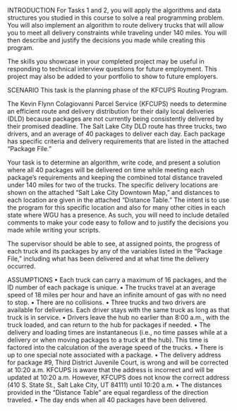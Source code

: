 INTRODUCTION
For Tasks 1 and 2, you will apply the algorithms and data structures you studied in this course to solve a real
programming problem. You will also implement an algorithm to route delivery trucks that will allow you to meet all
delivery constraints while traveling under 140 miles. You will then describe and justify the decisions you made while
creating this program.

The skills you showcase in your completed project may be useful in responding to technical interview questions for
future employment. This project may also be added to your portfolio to show to future employers.

SCENARIO
This task is the planning phase of the KFCUPS Routing Program.

The Kevin Flynn Colagiovanni Parcel Service (KFCUPS) needs to determine an efficient route and delivery distribution
for their daily local deliveries (DLD) because packages are not currently being consistently delivered by their promised
deadline. The Salt Lake City DLD route has three trucks, two drivers, and an average of 40 packages to deliver each day.
Each package has specific criteria and delivery requirements that are listed in the attached “Package File.”

Your task is to determine an algorithm, write code, and present a solution where all 40 packages will be delivered on
time while meeting each package’s requirements and keeping the combined total distance traveled under 140 miles for two
of the trucks. The specific delivery locations are shown on the attached “Salt Lake City Downtown Map,” and distances to
each location are given in the attached “Distance Table.” The intent is to use the program for this specific
location and also for many other cities in each state where WGU has a presence. As such, you will need to include
detailed comments to make your code easy to follow and to justify the decisions you made while writing your scripts.

The supervisor should be able to see, at assigned points, the progress of each truck and its packages by any of the
variables listed in the “Package File,” including what has been delivered and at what time the delivery occurred.

ASSUMPTIONS
•  Each truck can carry a maximum of 16 packages, and the ID number of each package is unique.
•  The trucks travel at an average speed of 18 miles per hour and have an infinite amount of gas with no need to stop.
•  There are no collisions.
•  Three trucks and two drivers are available for deliveries. Each driver stays with the same truck as long as that
truck is in service.
•  Drivers leave the hub no earlier than 8:00 a.m., with the truck loaded, and can return to the hub for packages if
needed.
•  The delivery and loading times are instantaneous (i.e., no time passes while at a delivery or when moving packages to
a truck at the hub). This time is factored into the calculation of the average speed of the trucks.
•  There is up to one special note associated with a package.
•  The delivery address for package #9, Third District Juvenile Court, is wrong and will be corrected at 10:20 a.m.
KFCUPS is aware that the address is incorrect and will be updated at 10:20 a.m. However, KFCUPS does not know the
correct address (410 S. State St., Salt Lake City, UT 84111) until 10:20 a.m.
•  The distances provided in the “Distance Table” are equal regardless of the direction traveled.
•  The day ends when all 40 packages have been delivered.
